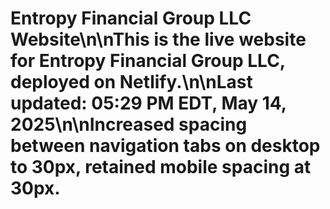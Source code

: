 # Entropy Financial Group LLC Website\n\nThis is the live website for Entropy Financial Group LLC, deployed on Netlify.\n\nLast updated: 05:29 PM EDT, May 14, 2025\n\nIncreased spacing between navigation tabs on desktop to 30px, retained mobile spacing at 30px.
